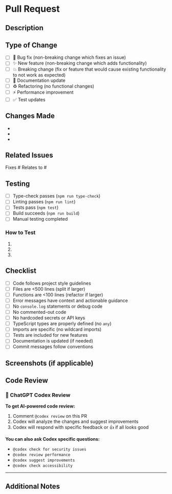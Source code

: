 # Pull Request

## Description

<!-- Provide a brief description of the changes in this PR -->

## Type of Change

<!-- Mark the relevant option with an 'x' -->

- [ ] 🐛 Bug fix (non-breaking change which fixes an issue)
- [ ] ✨ New feature (non-breaking change which adds functionality)
- [ ] 💥 Breaking change (fix or feature that would cause existing functionality to not work as expected)
- [ ] 📝 Documentation update
- [ ] ♻️ Refactoring (no functional changes)
- [ ] ⚡ Performance improvement
- [ ] ✅ Test updates

## Changes Made

<!-- List the key changes made in this PR -->

-
-
-

## Related Issues

<!-- Link to any related issues (e.g., Fixes #123, Relates to #456) -->

Fixes #
Relates to #

## Testing

<!-- Describe the testing you've done -->

- [ ] Type-check passes (`npm run type-check`)
- [ ] Linting passes (`npm run lint`)
- [ ] Tests pass (`npm test`)
- [ ] Build succeeds (`npm run build`)
- [ ] Manual testing completed

### How to Test

<!-- Provide step-by-step instructions for testing this PR -->

1.
2.
3.

## Checklist

<!-- Ensure all items are checked before requesting review -->

- [ ] Code follows project style guidelines
- [ ] Files are <500 lines (split if larger)
- [ ] Functions are <100 lines (refactor if larger)
- [ ] Error messages have context and actionable guidance
- [ ] No `console.log` statements or debug code
- [ ] No commented-out code
- [ ] No hardcoded secrets or API keys
- [ ] TypeScript types are properly defined (no `any`)
- [ ] Imports are specific (no wildcard imports)
- [ ] Tests are included for new features
- [ ] Documentation is updated (if needed)
- [ ] Commit messages follow conventions

## Screenshots (if applicable)

<!-- Add screenshots or recordings to demonstrate changes -->

## Code Review

### 🤖 ChatGPT Codex Review

<!-- To trigger automatic code review by Codex, comment: @codex review -->

**To get AI-powered code review:**
1. Comment `@codex review` on this PR
2. Codex will analyze the changes and suggest improvements
3. Codex will respond with specific feedback or 👍 if all looks good

**You can also ask Codex specific questions:**
- `@codex check for security issues`
- `@codex review performance`
- `@codex suggest improvements`
- `@codex check accessibility`

---

## Additional Notes

<!-- Any additional context, concerns, or discussion points -->


